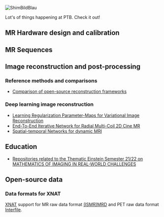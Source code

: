 
![ShimBildBlau](https://github.com/user-attachments/assets/6afb645d-8913-4d56-9a83-45b9916c3811)

Lot's of things happening at PTB. Check it out!

## MR Hardware design and calibration


## MR Sequences

## Image reconstruction and post-processing

### Reference methods and comparisons
- [Comparison of open-source reconstruction frameworks](https://github.com/ckolbPTB/OpenSourceMrRecon)


### Deep learning image reconstruction

- [Learning Regularization Parameter-Maps for Variational Image Reconstruction](https://github.com/koflera/LearningRegularizationParameterMaps)
- [End-To-End Iterative Network for Radial Multi-Coil 2D Cine MR](https://github.com/koflera/DynamicRadCineMRI)
- [Spatial-temporal Networks for dynamic MRI](https://github.com/koflera/XTYT-CNN)


## Education
- [Repositories related to the Thematic Einstein Semester 21/22 on MATHEMATICS OF IMAGING IN REAL-WORLD CHALLENGES](https://github.com/MATHplus-Young-Academy)

## Open-source data

### Data formats for XNAT
[XNAT](https://xnat.org/) support for MR raw data format [(ISMR)MRD](https://github.com/ckolbPTB/xnat-ismrmrd) and PET raw data format [Interfile](https://github.com/ckolbPTB/xnat-interfile).

